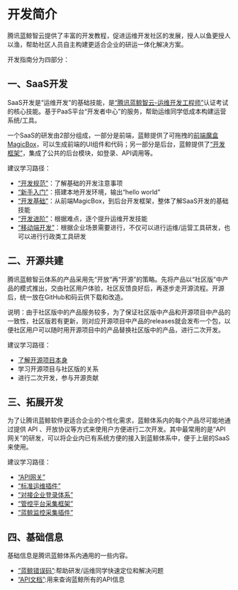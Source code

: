 # 开发简介

腾讯蓝鲸智云提供了丰富的开发教程，促进运维开发社区的发展，授人以鱼更授人以渔，帮助社区人员自主构建更适合企业的研运一体化解决方案。

开发指南分为四部分：

## 一、SaaS开发
SaaS开发是“运维开发”的基础技能，是[“腾讯蓝鲸智云-运维开发工程师”](https://bk.tencent.com/training_exam/)认证考试的核心技能。基于PaaS平台“开发者中心”的服务，帮助运维同学低成本构建运营系统/工具。

一个SaaS的研发由2部分组成，一部分是前端，蓝鲸提供了可拖拽的[前端魔盒MagicBox](https://magicbox.bk.tencent.com/)，可以生成前端的UI组件和代码；另一部分是后台，蓝鲸提供了[“开发框架”](5.1/开发指南/SaaS开发/开发基础/framework2.md)，集成了公共的后台模块，如登录、API调用等。

建议学习路径：
-  [“开发规范”](5.1/开发指南/SaaS开发/开发规范/编码规范/README.md)：了解基础的开发注意事项
-  [“新手入门”](5.1/开发指南/SaaS开发/新手入门/macOS.md)：搭建本地开发环境，输出“hello world”
-  [“开发基础”](5.1/开发指南/SaaS开发/开发基础/README.md)：从前端MagicBox，到后台开发框架，整体了解SaaS开发的基础技能
-  [“开发进阶”](5.1/开发指南/SaaS开发/开发进阶/celery.md)：根据难点，逐个提升运维开发技能
-  [“移动端开发”](5.1/开发指南/SaaS开发/Mobile_development.md)：根据企业场景需要进行，不仅可以进行运维/运营工具研发，也可以进行行政类工具研发

## 二、开源共建
腾讯蓝鲸智云体系的产品采用先“开放”再“开源”的策略。先将产品以“社区版”中产品的模式推出，交由社区用户体验，社区反馈良好后，再逐步走开源流程。开源后，统一放在GitHub和码云供下载和改造。

说明：由于社区版中的产品服务较多，为了保证社区版中产品和开源项目中产品的一致性，社区版若有更新，则对应开源项目中产品的releases就会发布一个包，以便社区用户可以随时用开源项目中的产品替换社区版中的产品，进行二次开发。

建议学习路径：
- [了解开源项目本身](5.1/开发指南/开源共建/README.md)
- 学习开源项目与社区版的关系
- 进行二次开发，参与开源贡献

## 三、拓展开发
为了让腾讯蓝鲸软件更适合企业的个性化需求，蓝鲸体系内的每个产品尽可能地通过提供 API 、开放协议等方式来使用户方便进行二次开发。其中最常用的是“API网关”的研发，可以将企业内已有系统方便的接入到蓝鲸体系中，便于上层的SaaS来使用。

建议学习路径：
- [“API网关”](5.1/开发指南/扩展开发/API网关/README.md)
- [“标准运维插件”](5.1/开发指南/扩展开发/sops.md)
- [“对接企业登录体系”](5.1/开发指南/扩展开发/对接企业登录体系/flow_chart.md)
- [“管控平台采集框架”](5.1/开发指南/扩展开发/gse.md)
- [“蓝鲸监控采集插件”](5.1/开发指南/扩展开发/monitor.md)


## 四、基础信息
基础信息是腾讯蓝鲸体系内通用的一些内容。
- [“蓝鲸错误码”](5.1/开发指南/蓝鲸错误码/README.md):帮助研发/运维同学快速定位和解决问题
- [“API文档”](5.1/API文档/README.md):用来查询蓝鲸所有的API信息
